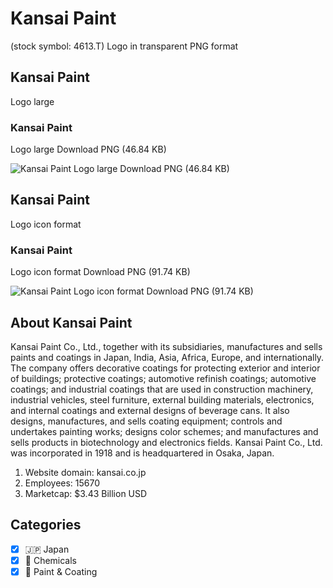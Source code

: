 # Kansai Paint
 (stock symbol: 4613.T) Logo in transparent PNG format

## Kansai Paint
 Logo large

### Kansai Paint
 Logo large Download PNG (46.84 KB)

![Kansai Paint
 Logo large Download PNG (46.84 KB)](/img/orig/4613.T_BIG-95dece59.png)

## Kansai Paint
 Logo icon format

### Kansai Paint
 Logo icon format Download PNG (91.74 KB)

![Kansai Paint
 Logo icon format Download PNG (91.74 KB)](/img/orig/4613.T-e98112ad.png)

## About Kansai Paint


Kansai Paint Co., Ltd., together with its subsidiaries, manufactures and sells paints and coatings in Japan, India, Asia, Africa, Europe, and internationally. The company offers decorative coatings for protecting exterior and interior of buildings; protective coatings; automotive refinish coatings; automotive coatings; and industrial coatings that are used in construction machinery, industrial vehicles, steel furniture, external building materials, electronics, and internal coatings and external designs of beverage cans. It also designs, manufactures, and sells coating equipment; controls and undertakes painting works; designs color schemes; and manufactures and sells products in biotechnology and electronics fields. Kansai Paint Co., Ltd. was incorporated in 1918 and is headquartered in Osaka, Japan.

1. Website domain: kansai.co.jp
2. Employees: 15670
3. Marketcap: $3.43 Billion USD


## Categories
- [x] 🇯🇵 Japan
- [x] 🧪 Chemicals
- [x] 🎨 Paint & Coating
